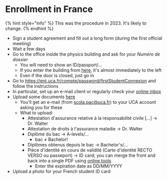# Enrollment in France

{% hint style="info" %}
This was the procedure in 2023. It's likely to change.
{% endhint %}

* Sign a student agreement and fill out a long form (during the first official meeting)
* Wait a few days
* Go to the office inside the physics building and ask for your _Numéro de dossier_
  * You will need to show an ID/passport/…
  * If you enter the building from [here](https://maps.app.goo.gl/eHRUg6KiQFEF8nXu6), it's almost immediately to the left
  * Even if the door is closed, just go in
* Go to https://ent.uca.fr/compte/password/firstStudentConnexion and follow the instructions
* In particular, set up an e-mail client or regularly check your [online inbox](https://mail.uca.fr/)
* Upload some documents [here](https://reins.dsi.uca.fr/pj-web/page/login.jsf)
  * You'll get an e-mail (from scola.pac@uca.fr) to your UCA account asking you for these
  * What to upload:
    * Attestation d'assurance relative à la responsabilité civile \[…] → Dr. Walter
    * Attestation de droits à l'assurance maladie → Dr. Walter
    * Diplôme du bac → A-levels/…
      * bac ≠ Bachelor!
    * Diplômes obtenus depuis le bac → Bachelor's/…
    * Pièce d'identité en cours de validité (Carte d'identité RECTO VERSO ou passeport) → ID card; you can merge the front and back into a single PDF using [online tools](https://www.ilovepdf.com/jpg\_to\_pdf)
      * Enter the expiration date as DD/MM/YYYY
* Upload a photo for your French student ID card
